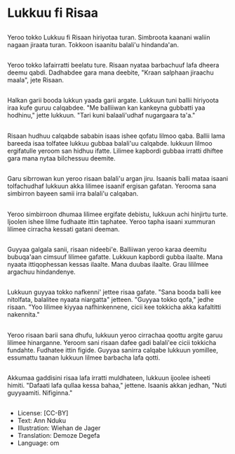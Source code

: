 # Lukkuu fi Risaa

##
Yeroo tokko Lukkuu fi Risaan hiriyotaa turan. Simbroota kaanani waliin nagaan jiraata turan. Tokkoon isaanitu balali'u hindanda'an.

##
Yeroo tokko lafairratti beelatu ture. Risaan nyataa barbachuuf lafa dheera deemu qabdi. Dadhabdee gara mana deebite, "Kraan salphaan jiraachu maala", jete Risaan.

##
Halkan garii booda lukkun yaada garii argate. Lukkuun tuni ballii hiriyoota iraa kufe guruu calqabdee. "Me balliiwan kan kankeyna gubbatti yaa hodhinu," jette lukkuun. "Tari kuni balaali'udhaf nugargaara ta'a."

##
Risaan hudhuu calqabde sababin isaas ishee qofatu lilmoo qaba. Ballii lama bareeda isaa tolfatee lukkuu gubbaa balali'uu calqabde. lukkuun lilmoo ergifatulle yeroom san hidhuu ifatte. Lilimee kapbordi gubbaa irratti dhiftee gara mana nytaa bilchessuu deemite.

##
Garu sibrrowan kun yeroo risaan balali'u argan jiru. Isaanis balli mataa isaani tolfachudhaf lukkuun akka lilimee isaanif ergisan gafatan. Yerooma sana simbirron bayeen samii irra balali'u calqaban.

##
Yeroo simbirroon dhumaa lilimee ergifate debistu, lukkuun achi hinjirtu turte. Ijoolen ishee lilme fudhaate ittin taphatee. Yeroo tapha isaani xummuran lilimee cirracha kessati gatani deeman.

##
Guyyaa galgala sanii, risaan nideebi'e. Balliiwan yeroo karaa deemitu bubuqa'aan cimsuuf lilimee gafatte. Lukkuun kapbordi gubba ilaalte. Mana nyaata ittiqophessan kessas ilaalte. Mana duubas ilaalte. Grau lililmee argachuu hindandenye.

##
Lukkuun guyyaa tokko nafkenni' jettee risaa gafate. "Sana booda balli kee nitolfata, balalitee nyaata niargatta" jetteen. "Guyyaa tokko qofa," jedhe risaan. "Yoo lilimee kiyyaa nafhinkennene, cicii kee tokkicha akka kafaltitti nakennita."

##
Yeroo risaan barii sana dhufu, lukkuun yeroo cirrachaa qoottu argite garuu lilimee hinarganne. Yeroom sani risaan dafee gadi balali'ee cicii tokkicha fundahte. Fudhatee ittin figide. Guyyaa sanirra calqabe lukkuun yomillee, essumattu taanan lukkuun lilmee barbacha lafa qotti.

##
Akkumaa gaddisini risaa lafa irratti muldhateen, lukkuun ijoolee isheeti himiti. "Dafaati lafa qullaa kessa bahaa," jettene. Isaanis akkan jedhan, "Nuti guyyaamiti. Nifiginna."

##
* License: [CC-BY]
* Text: Ann Nduku
* Illustration: Wiehan de Jager
* Translation: Demoze Degefa
* Language: om
